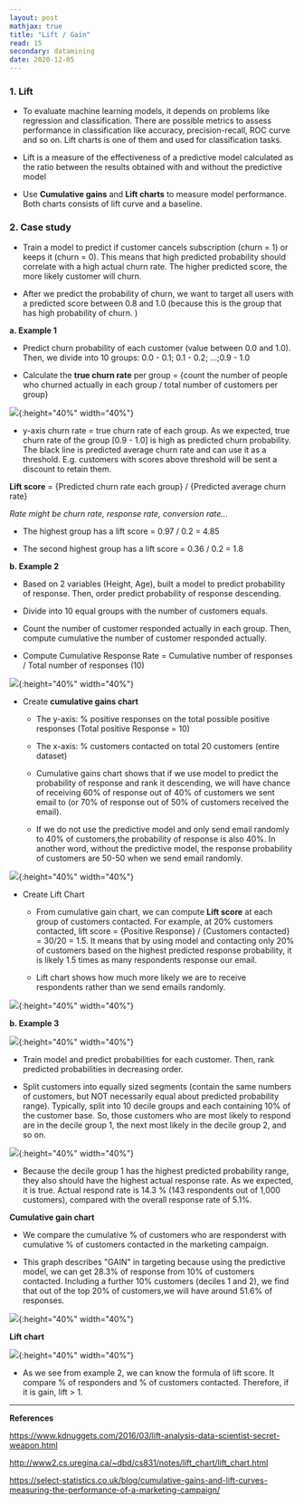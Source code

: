 ```yaml
---
layout: post
mathjax: true
title: "Lift / Gain"
read: 15
secondary: datamining
date: 2020-12-05
---
```

### 1. Lift

- To evaluate machine learning models, it depends on problems like regression and classification. There are possible metrics to assess performance in classification like accuracy, precision-recall, ROC curve and so on. Lift charts is one of them and used for classification tasks.

- Lift is a measure of the effectiveness of a predictive model calculated as the ratio between the results obtained with and without the predictive model

- Use **Cumulative gains** and **Lift charts** to measure model performance. Both charts consists of lift curve and a baseline. 

### 2. Case study 

- Train a model to predict if customer cancels subscription (churn = 1) or keeps it (churn = 0). This means that high predicted probability should correlate with a high actual churn rate. The higher predicted score, the more likely customer will churn. 

- After we predict the probability of churn, we want to target all users with a predicted score between 0.8 and 1.0 (because this is the group that has high probability of churn. )
  
**a. Example 1**

- Predict churn probability of each customer (value between 0.0 and 1.0). Then, we divide into 10 groups: 0.0 - 0.1; 0.1 - 0.2; ...;0.9 - 1.0

- Calculate the **true churn rate** per group = {count the number of people who churned actually in each group / total number of customers per group}

![](/sources/lift1.png){:height="40%" width="40%"}

- y-axis churn rate = true churn rate of each group. As we expected, true churn rate of the group [0.9 - 1.0] is high as predicted churn probability. The black line is predicted average churn rate and can use it as a threshold. E.g. customers with scores above threshold will be sent a discount to retain them.

**Lift score** = {Predicted churn rate each group} / {Predicted average churn rate}

*Rate might be churn rate, response rate, conversion rate...*

- The highest group has a lift score = 0.97 / 0.2 = 4.85
  
- The second highest group has a lift score = 0.36 / 0.2 = 1.8

**b. Example 2**

- Based on 2 variables (Height, Age), built a model to predict probability of response. Then, order predict probability of response descending. 

- Divide into 10 equal groups with the number of customers equals. 

- Count the number of customer responded actually in each group. Then, compute cumulative the number of customer responded actually.

- Compute Cumulative Response Rate = Cumulative number of responses / Total number of responses (10)

![](/sources/lift2.png){:height="40%" width="40%"}

- Create **cumulative gains chart**
    
    + The y-axis: % positive responses on the total possible positive responses (Total positive Response = 10)

    + The x-axis: % customers contacted on total 20 customers (entire dataset)

    + Cumulative gains chart shows that if we use model to predict the probability of response and rank it descending, we will have chance of receiving 60% of response out of 40% of customers we sent email to (or 70% of response out of 50% of customers received the email). 

    + If we do not use the predictive model and only send email randomly to 40% of customers,the probability of response is also 40%. In another word, without the predictive model, the response probability of customers are 50-50 when we send email randomly. 

![](/sources/lift3.png){:height="40%" width="40%"}

- Create Lift Chart

    + From cumulative gain chart, we can compute **Lift score** at each group of customers contacted. For example, at 20% customers contacted, lift score = {Positive Response} / {Customers contacted} = 30/20 = 1.5. It means that by using model and contacting only 20% of customers based on the highest predicted response probability, it is likely 1.5 times as many respondents response our email. 

    + Lift chart shows how much more likely we are to receive respondents rather than we send emails randomly. 

![](/sources/lift4.png){:height="40%" width="40%"}

**b. Example 3**

![](/sources/lift5.png){:height="40%" width="40%"}

- Train model and predict probabilities for each customer. Then, rank predicted probabilities in decreasing order.

- Split customers into equally sized segments (contain the same numbers of customers, but NOT necessarily equal about predicted probability range). Typically, split into 10 decile groups and each containing 10% of the customer base. So, those customers who are most likely to respond are in the decile group 1, the next most likely in the decile group 2, and so on. 

![](/sources/lift6.png){:height="40%" width="40%"}

- Because the decile group 1 has the highest predicted probability range, they also should have the highest actual response rate. As we expected, it is true. Actual respond rate is 14.3 % (143 respondents out of 1,000 customers), compared with the overall response rate of 5.1%.

**Cumulative gain chart**

- We compare the cumulative % of customers who are responderst with cumulative % of customers contacted in the marketing campaign. 

- This graph describes "GAIN" in targeting because using the predictive model, we can get 28.3% of response from 10% of customers contacted. Including a further 10% customers (deciles 1 and 2), we find that out of the top 20% of customers,we will have around 51.6% of responses. 

![](/sources/lift7.png){:height="40%" width="40%"}

**Lift chart**

![](/sources/lift8.png){:height="40%" width="40%"}

- As we see from example 2, we can know the formula of lift score. It compare % of responders and % of customers contacted. Therefore, if it is gain, lift > 1. 
------------------
**References**

https://www.kdnuggets.com/2016/03/lift-analysis-data-scientist-secret-weapon.html

http://www2.cs.uregina.ca/~dbd/cs831/notes/lift_chart/lift_chart.html

https://select-statistics.co.uk/blog/cumulative-gains-and-lift-curves-measuring-the-performance-of-a-marketing-campaign/

